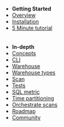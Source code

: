 * **Getting Started**
* [Overview](/)
* [Installation](installation.md)
* [5 Minute tutorial](5_min_tutorial.md)

<div style="height:5px"></div>

* **In-depth**
* [Concepts](concepts.md)
* [CLI](cli.md)
* [Warehouse](warehouse.md)
* [Warehouse types](warehouse_types.md)
* [Scan](scan.md)
* [Tests](tests.md)
* [SQL metric](sql_metrics.md)
* [Time partitioning](time_partitioning.md)
* [Orchestrate scans](orchestrate_scans.md)
* [Roadmap](roadmap.md)
* [Community](community.md)